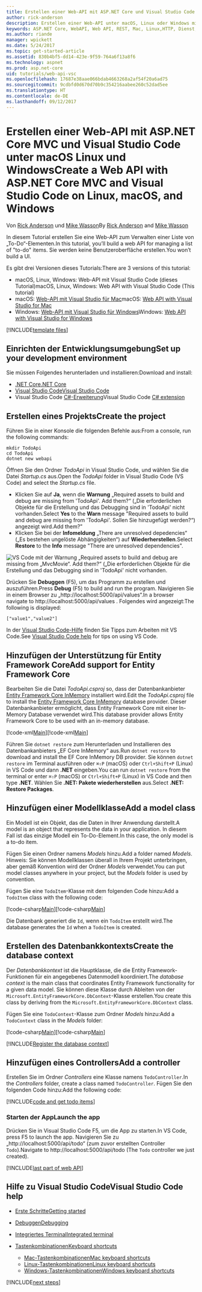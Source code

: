 ```yaml
---
title: Erstellen einer Web-API mit ASP.NET Core und Visual Studio Code
author: rick-anderson
description: Erstellen einer Web-API unter macOS, Linux oder Windows mit ASP.NET Core MVC und Visual Studio Code
keywords: ASP.NET Core, WebAPI, Web API, REST, Mac, Linux,HTTP, Dienst, HTTP-Dienst, Visual Studio Code
ms.author: riande
manager: wpickett
ms.date: 5/24/2017
ms.topic: get-started-article
ms.assetid: 830b4bf5-dd14-423e-9f59-764a6f13a8f6
ms.technology: aspnet
ms.prod: asp.net-core
uid: tutorials/web-api-vsc
ms.openlocfilehash: 17687e38aae066bdab4663268a2af54f20a6ad75
ms.sourcegitcommit: 9cdbfd0d670d70b9c354216aabee260c52dad5ee
ms.translationtype: HT
ms.contentlocale: de-DE
ms.lasthandoff: 09/12/2017
---
```

# <a name="create-a-web-api-with-aspnet-core-mvc-and-visual-studio-code-on-linux-macos-and-windows"></a><span data-ttu-id="f4e49-104">Erstellen einer Web-API mit ASP.NET Core MVC und Visual Studio Code unter macOS Linux und Windows</span><span class="sxs-lookup"><span data-stu-id="f4e49-104">Create a Web API with ASP.NET Core MVC and Visual Studio Code on Linux, macOS, and Windows</span></span>

<span data-ttu-id="f4e49-105">Von [Rick Anderson](https://twitter.com/RickAndMSFT) und [Mike Wasson](https://github.com/mikewasson)</span><span class="sxs-lookup"><span data-stu-id="f4e49-105">By [Rick Anderson](https://twitter.com/RickAndMSFT) and [Mike Wasson](https://github.com/mikewasson)</span></span>

<span data-ttu-id="f4e49-106">In diesem Tutorial erstellen Sie eine Web-API zum Verwalten einer Liste von „To-Do“-Elementen.</span><span class="sxs-lookup"><span data-stu-id="f4e49-106">In this tutorial, you’ll build a web API for managing a list of "to-do" items.</span></span> <span data-ttu-id="f4e49-107">Sie werden keine Benutzeroberfläche erstellen.</span><span class="sxs-lookup"><span data-stu-id="f4e49-107">You won’t build a UI.</span></span>

<span data-ttu-id="f4e49-108">Es gibt drei Versionen dieses Tutorials:</span><span class="sxs-lookup"><span data-stu-id="f4e49-108">There are 3 versions of this tutorial:</span></span>

* <span data-ttu-id="f4e49-109">macOS, Linux, Windows: Web-API mit Visual Studio Code (dieses Tutorial)</span><span class="sxs-lookup"><span data-stu-id="f4e49-109">macOS, Linux, Windows: Web API with Visual Studio Code (This tutorial)</span></span>
* <span data-ttu-id="f4e49-110">macOS: [Web-API mit Visual Studio für Mac](xref:tutorials/first-web-api-mac)</span><span class="sxs-lookup"><span data-stu-id="f4e49-110">macOS: [Web API with Visual Studio for Mac](xref:tutorials/first-web-api-mac)</span></span>
* <span data-ttu-id="f4e49-111">Windows: [Web-API mit Visual Studio für Windows](xref:tutorials/first-web-api)</span><span class="sxs-lookup"><span data-stu-id="f4e49-111">Windows: [Web API with Visual Studio for Windows](xref:tutorials/first-web-api)</span></span>

<!-- WARNING: The code AND images in this doc are used by uid: tutorials/web-api-vsc, tutorials/first-web-api-mac and tutorials/first-web-api. If you change any code/images in this tutorial, update uid: tutorials/web-api-vsc -->

[!INCLUDE[template files](../includes/webApi/intro.md)]

## <a name="set-up-your-development-environment"></a><span data-ttu-id="f4e49-112">Einrichten der Entwicklungsumgebung</span><span class="sxs-lookup"><span data-stu-id="f4e49-112">Set up your development environment</span></span>

<span data-ttu-id="f4e49-113">Sie müssen Folgendes herunterladen und installieren:</span><span class="sxs-lookup"><span data-stu-id="f4e49-113">Download and install:</span></span>
- [<span data-ttu-id="f4e49-114">.NET Core</span><span class="sxs-lookup"><span data-stu-id="f4e49-114">.NET Core</span></span>](https://www.microsoft.com/net/core)
- [<span data-ttu-id="f4e49-115">Visual Studio Code</span><span class="sxs-lookup"><span data-stu-id="f4e49-115">Visual Studio Code</span></span>](https://code.visualstudio.com)
- <span data-ttu-id="f4e49-116">Visual Studio Code [C#-Erweiterung](https://marketplace.visualstudio.com/items?itemName=ms-vscode.csharp)</span><span class="sxs-lookup"><span data-stu-id="f4e49-116">Visual Studio Code [C# extension](https://marketplace.visualstudio.com/items?itemName=ms-vscode.csharp)</span></span>

## <a name="create-the-project"></a><span data-ttu-id="f4e49-117">Erstellen eines Projekts</span><span class="sxs-lookup"><span data-stu-id="f4e49-117">Create the project</span></span>

<span data-ttu-id="f4e49-118">Führen Sie in einer Konsole die folgenden Befehle aus:</span><span class="sxs-lookup"><span data-stu-id="f4e49-118">From a console, run the following commands:</span></span>

```console
mkdir TodoApi
cd TodoApi
dotnet new webapi
```

<span data-ttu-id="f4e49-119">Öffnen Sie den Ordner *TodoApi* in Visual Studio Code, und wählen Sie die Datei *Startup.cs* aus.</span><span class="sxs-lookup"><span data-stu-id="f4e49-119">Open the *TodoApi* folder in Visual Studio Code (VS Code) and select the *Startup.cs* file.</span></span>

- <span data-ttu-id="f4e49-120">Klicken Sie auf **Ja**, wenn die **Warnung** „Required assets to build and debug are missing from 'TodoApi'. Add them?“ („Die erforderlichen Objekte für die Erstellung und das Debugging sind in 'TodoApi' nicht vorhanden.</span><span class="sxs-lookup"><span data-stu-id="f4e49-120">Select **Yes** to the **Warn** message "Required assets to build and debug are missing from 'TodoApi'.</span></span> <span data-ttu-id="f4e49-121">Sollen Sie hinzugefügt werden?“) angezeigt wird.</span><span class="sxs-lookup"><span data-stu-id="f4e49-121">Add them?"</span></span>
- <span data-ttu-id="f4e49-122">Klicken Sie bei der **Infomeldung** „There are unresolved depedencies“ („Es bestehen ungelöste Abhängigkeiten“) auf **Wiederherstellen**.</span><span class="sxs-lookup"><span data-stu-id="f4e49-122">Select **Restore** to the **Info** message "There are unresolved dependencies".</span></span>

<!-- uid: tutorials/first-mvc-app-xplat/start-mvc uses the pic below. If you change it, make sure it's consistent -->

![VS Code mit der Warnung „Required assets to build and debug are missing from „MvcMovie“. Add them?“ („Die erforderlichen Objekte für die Erstellung und das Debugging sind in 'TodoApi' nicht vorhanden.](web-api-vsc/_static/vsc_restore.png)

<span data-ttu-id="f4e49-126">Drücken Sie **Debuggen** (F5), um das Programm zu erstellen und auszuführen.</span><span class="sxs-lookup"><span data-stu-id="f4e49-126">Press **Debug** (F5) to build and run the program.</span></span> <span data-ttu-id="f4e49-127">Navigieren Sie in einem Browser zu „http://localhost:5000/api/values“.</span><span class="sxs-lookup"><span data-stu-id="f4e49-127">In a browser navigate to http://localhost:5000/api/values .</span></span> <span data-ttu-id="f4e49-128">Folgendes wird angezeigt:</span><span class="sxs-lookup"><span data-stu-id="f4e49-128">The following is displayed:</span></span>

`["value1","value2"]`

<span data-ttu-id="f4e49-129">In der [Visual Studio Code-Hilfe](#visual-studio-code-help) finden Sie Tipps zum Arbeiten mit VS Code.</span><span class="sxs-lookup"><span data-stu-id="f4e49-129">See [Visual Studio Code help](#visual-studio-code-help) for tips on using VS Code.</span></span>

## <a name="add-support-for-entity-framework-core"></a><span data-ttu-id="f4e49-130">Hinzufügen der Unterstützung für Entity Framework Core</span><span class="sxs-lookup"><span data-stu-id="f4e49-130">Add support for Entity Framework Core</span></span>

<span data-ttu-id="f4e49-131">Bearbeiten Sie die Datei *TodoApi.csproj* so, dass der Datenbankanbieter [Entity Framework Core InMemory](https://docs.microsoft.com/ef/core/providers/in-memory/) installiert wird.</span><span class="sxs-lookup"><span data-stu-id="f4e49-131">Edit the *TodoApi.csproj* file to install the [Entity Framework Core InMemory](https://docs.microsoft.com/ef/core/providers/in-memory/) database provider.</span></span> <span data-ttu-id="f4e49-132">Dieser Datenbankanbieter ermöglicht, dass Entity Framework Core mit einer In-Memory Database verwendet wird.</span><span class="sxs-lookup"><span data-stu-id="f4e49-132">This database provider allows Entity Framework Core to be used with an in-memory database.</span></span>

<span data-ttu-id="f4e49-133">[!code-xml[Main](web-api-vsc/sample/TodoApi/TodoApi.csproj?highlight=12)]</span><span class="sxs-lookup"><span data-stu-id="f4e49-133">[!code-xml[Main](web-api-vsc/sample/TodoApi/TodoApi.csproj?highlight=12)]</span></span>

<span data-ttu-id="f4e49-134">Führen Sie `dotnet restore` zum Herunterladen und Installieren des Datenbankanbieters „EF Core InMemory“ aus.</span><span class="sxs-lookup"><span data-stu-id="f4e49-134">Run `dotnet restore` to download and install the EF Core InMemory DB provider.</span></span> <span data-ttu-id="f4e49-135">Sie können `dotnet restore` im Terminal ausführen oder `⌘⇧P` (macOS) oder `Ctrl+Shift+P` (Linux) in VS Code und dann **.NET** eingeben.</span><span class="sxs-lookup"><span data-stu-id="f4e49-135">You can run `dotnet restore` from the terminal or enter `⌘⇧P` (macOS) or `Ctrl+Shift+P` (Linux) in VS Code and then type **.NET**.</span></span> <span data-ttu-id="f4e49-136">Wählen Sie **.NET: Pakete wiederherstellen** aus.</span><span class="sxs-lookup"><span data-stu-id="f4e49-136">Select **.NET: Restore Packages**.</span></span>

## <a name="add-a-model-class"></a><span data-ttu-id="f4e49-137">Hinzufügen einer Modellklasse</span><span class="sxs-lookup"><span data-stu-id="f4e49-137">Add a model class</span></span>

<span data-ttu-id="f4e49-138">Ein Modell ist ein Objekt, das die Daten in Ihrer Anwendung darstellt.</span><span class="sxs-lookup"><span data-stu-id="f4e49-138">A model is an object that represents the data in your application.</span></span> <span data-ttu-id="f4e49-139">In diesem Fall ist das einzige Modell ein To-Do-Element.</span><span class="sxs-lookup"><span data-stu-id="f4e49-139">In this case, the only model is a to-do item.</span></span>

<span data-ttu-id="f4e49-140">Fügen Sie einen Ordner namens *Models* hinzu.</span><span class="sxs-lookup"><span data-stu-id="f4e49-140">Add a folder named *Models*.</span></span> <span data-ttu-id="f4e49-141">Hinweis: Sie können Modellklassen überall in Ihrem Projekt unterbringen, aber gemäß Konvention wird der Ordner *Models* verwendet.</span><span class="sxs-lookup"><span data-stu-id="f4e49-141">You can put model classes anywhere in your project, but the *Models* folder is used by convention.</span></span>

<span data-ttu-id="f4e49-142">Fügen Sie eine `TodoItem`-Klasse mit dem folgenden Code hinzu:</span><span class="sxs-lookup"><span data-stu-id="f4e49-142">Add a `TodoItem` class with the following code:</span></span>

<span data-ttu-id="f4e49-143">[!code-csharp[Main](first-web-api/sample/TodoApi/Models/TodoItem.cs)]</span><span class="sxs-lookup"><span data-stu-id="f4e49-143">[!code-csharp[Main](first-web-api/sample/TodoApi/Models/TodoItem.cs)]</span></span>

<span data-ttu-id="f4e49-144">Die Datenbank generiert die `Id`, wenn ein `TodoItem` erstellt wird.</span><span class="sxs-lookup"><span data-stu-id="f4e49-144">The database generates the `Id` when a `TodoItem` is created.</span></span>

## <a name="create-the-database-context"></a><span data-ttu-id="f4e49-145">Erstellen des Datenbankkontexts</span><span class="sxs-lookup"><span data-stu-id="f4e49-145">Create the database context</span></span>

<span data-ttu-id="f4e49-146">Der *Datenbankkontext* ist die Hauptklasse, die die Entity Framework-Funktionen für ein angegebenes Datenmodell koordiniert.</span><span class="sxs-lookup"><span data-stu-id="f4e49-146">The *database context* is the main class that coordinates Entity Framework functionality for a given data model.</span></span> <span data-ttu-id="f4e49-147">Sie können diese Klasse durch Ableiten von der `Microsoft.EntityFrameworkCore.DbContext`-Klasse erstellen.</span><span class="sxs-lookup"><span data-stu-id="f4e49-147">You create this class by deriving from the `Microsoft.EntityFrameworkCore.DbContext` class.</span></span>

<span data-ttu-id="f4e49-148">Fügen Sie eine `TodoContext`-Klasse zum Ordner *Models* hinzu:</span><span class="sxs-lookup"><span data-stu-id="f4e49-148">Add a `TodoContext` class in the *Models* folder:</span></span>

<span data-ttu-id="f4e49-149">[!code-csharp[Main](first-web-api/sample/TodoApi/Models/TodoContext.cs)]</span><span class="sxs-lookup"><span data-stu-id="f4e49-149">[!code-csharp[Main](first-web-api/sample/TodoApi/Models/TodoContext.cs)]</span></span>

[!INCLUDE[Register the database context](../includes/webApi/register_dbContext.md)]

## <a name="add-a-controller"></a><span data-ttu-id="f4e49-150">Hinzufügen eines Controllers</span><span class="sxs-lookup"><span data-stu-id="f4e49-150">Add a controller</span></span>

<span data-ttu-id="f4e49-151">Erstellen Sie im Ordner *Controllers* eine Klasse namens `TodoController`.</span><span class="sxs-lookup"><span data-stu-id="f4e49-151">In the *Controllers* folder, create a class named `TodoController`.</span></span> <span data-ttu-id="f4e49-152">Fügen Sie den folgenden Code hinzu:</span><span class="sxs-lookup"><span data-stu-id="f4e49-152">Add the following code:</span></span>

[!INCLUDE[code and get todo items](../includes/webApi/getTodoItems.md)]

### <a name="launch-the-app"></a><span data-ttu-id="f4e49-153">Starten der App</span><span class="sxs-lookup"><span data-stu-id="f4e49-153">Launch the app</span></span>

<span data-ttu-id="f4e49-154">Drücken Sie in Visual Studio Code F5, um die App zu starten.</span><span class="sxs-lookup"><span data-stu-id="f4e49-154">In VS Code, press F5 to launch the app.</span></span> <span data-ttu-id="f4e49-155">Navigieren Sie zu „http://localhost:5000/api/todo“ (zum zuvor erstellten Controller `Todo`).</span><span class="sxs-lookup"><span data-stu-id="f4e49-155">Navigate to  http://localhost:5000/api/todo   (The `Todo` controller we just created).</span></span>

[!INCLUDE[last part of web API](../includes/webApi/end.md)]

## <a name="visual-studio-code-help"></a><span data-ttu-id="f4e49-156">Hilfe zu Visual Studio Code</span><span class="sxs-lookup"><span data-stu-id="f4e49-156">Visual Studio Code help</span></span>

- [<span data-ttu-id="f4e49-157">Erste Schritte</span><span class="sxs-lookup"><span data-stu-id="f4e49-157">Getting started</span></span>](https://code.visualstudio.com/docs)
- [<span data-ttu-id="f4e49-158">Debuggen</span><span class="sxs-lookup"><span data-stu-id="f4e49-158">Debugging</span></span>](https://code.visualstudio.com/docs/editor/debugging)
- [<span data-ttu-id="f4e49-159">Integriertes Terminal</span><span class="sxs-lookup"><span data-stu-id="f4e49-159">Integrated terminal</span></span>](https://code.visualstudio.com/docs/editor/integrated-terminal)
- [<span data-ttu-id="f4e49-160">Tastenkombinationen</span><span class="sxs-lookup"><span data-stu-id="f4e49-160">Keyboard shortcuts</span></span>](https://code.visualstudio.com/docs/getstarted/keybindings#_keyboard-shortcuts-reference)

  - [<span data-ttu-id="f4e49-161">Mac-Tastenkombinationen</span><span class="sxs-lookup"><span data-stu-id="f4e49-161">Mac keyboard shortcuts</span></span>](https://code.visualstudio.com/shortcuts/keyboard-shortcuts-macos.pdf)
  - [<span data-ttu-id="f4e49-162">Linux-Tastenkombinationen</span><span class="sxs-lookup"><span data-stu-id="f4e49-162">Linux keyboard shortcuts</span></span>](https://code.visualstudio.com/shortcuts/keyboard-shortcuts-linux.pdf)
  - [<span data-ttu-id="f4e49-163">Windows-Tastenkombinationen</span><span class="sxs-lookup"><span data-stu-id="f4e49-163">Windows keyboard shortcuts</span></span>](https://code.visualstudio.com/shortcuts/keyboard-shortcuts-windows.pdf)

[!INCLUDE[next steps](../includes/webApi/next.md)]


